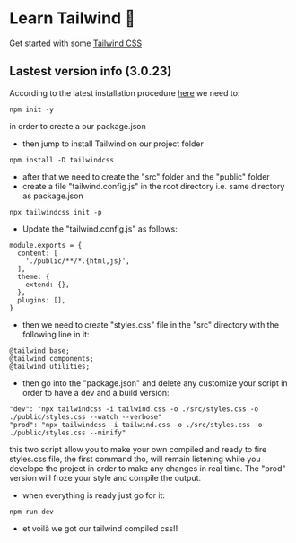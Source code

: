 # Learn Tailwind 🎨
Get started with some [Tailwind CSS](https://tailwindui.com/#components)
## Lastest version info (3.0.23)
According to the latest installation procedure [here](https://tailwindcss.com/docs/installation) we need to:
```
npm init -y
```
in order to create a our package.json
- then jump to install Tailwind on our project folder
```
npm install -D tailwindcss
```
- after that we need to create the "src" folder and the "public" folder
- create a file "tailwind.config.js" in the root directory i.e. same directory as package.json
```
npx tailwindcss init -p
```
- Update the "tailwind.config.js" as follows:
```
module.exports = {
  content: [
    './public/**/*.{html,js}',
  ],
  theme: {
    extend: {},
  },
  plugins: [],
}
```
- then we need to create "styles.css" file in the "src" directory with the following line in it:
```
@tailwind base;
@tailwind components;
@tailwind utilities;
```
- then go into the "package.json" and delete any customize your script in order to have a dev and a build version:
```
"dev": "npx tailwindcss -i tailwind.css -o ./src/styles.css -o ./public/styles.css --watch --verbose"
"prod": "npx tailwindcss -i tailwind.css -o ./src/styles.css -o ./public/styles.css --minify"
```
this two script allow you to make your own compiled and ready to fire styles.css file, the first command tho, will remain listening while you develope the project in order to make any changes in real time.
The "prod" version will froze your style and compile the output.
- when everything is ready just go for it:
```
npm run dev
```
- et voilà we got our tailwind compiled css!!
